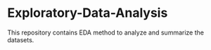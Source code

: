# Exploratory-Data-Analysis
This repository contains EDA method to analyze and summarize the datasets.
